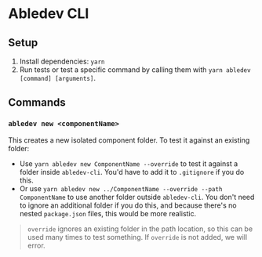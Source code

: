 # Abledev CLI

## Setup

1. Install dependencies: `yarn`
2. Run tests or test a specific command by calling them with
   `yarn abledev [command] [arguments]`.

## Commands

### `abledev new <componentName>`

This creates a new isolated component folder. To test it against an existing
folder:

- Use `yarn abledev new ComponentName --override` to test it against a folder
  inside `abledev-cli`. You'd have to add it to `.gitignore` if you do this.
- Or use `yarn abledev new ../ComponentName --override --path ComponentName` to
  use another folder outside `abledev-cli`. You don't need to ignore an
  additional folder if you do this, and because there's no nested `package.json`
  files, this would be more realistic.

> `override` ignores an existing folder in the path location, so this can be
> used many times to test something. If `override` is not added, we will error.
